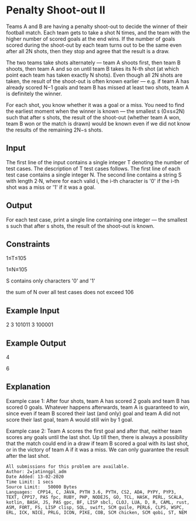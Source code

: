 # Penalty Shoot-out II

Teams A and B are having a penalty shoot-out to decide the winner of their football match. Each team gets to take a shot N times, and the team with the higher number of scored goals at the end wins. If the number of goals scored during the shoot-out by each team turns out to be the same even after all 2N shots, then they stop and agree that the result is a draw.

The two teams take shots alternately — team A shoots first, then team B shoots, then team A and so on until team B takes its N-th shot (at which point each team has taken exactly N shots). Even though all 2N shots are taken, the result of the shoot-out is often known earlier — e.g. if team A has already scored N−1 goals and team B has missed at least two shots, team A is definitely the winner.

For each shot, you know whether it was a goal or a miss. You need to find the earliest moment when the winner is known — the smallest s (0≤s≤2N) such that after s shots, the result of the shoot-out (whether team A won, team B won or the match is drawn) would be known even if we did not know the results of the remaining 2N−s shots.

## Input
The first line of the input contains a single integer T denoting the number of test cases. The description of T test cases follows.
The first line of each test case contains a single integer N.
The second line contains a string S with length 2⋅N, where for each valid i, the i-th character is '0' if the i-th shot was a miss or '1' if it was a goal.
## Output
For each test case, print a single line containing one integer — the smallest s such that after s shots, the result of the shoot-out is known.

## Constraints

1≤T≤105

1≤N≤105

S contains only characters '0' and '1'

the sum of N over all test cases does not exceed 106
## Example Input
2
3
101011
3
100001
## Example Output
4

6
## Explanation
Example case 1: After four shots, team A has scored 2 goals and team B has scored 0 goals. Whatever happens afterwards, team A is guaranteed to win, since even if team B scored their last (and only) goal and team A did not score their last goal, team A would still win by 1 goal.

Example case 2: Team A scores the first goal and after that, neither team scores any goals until the last shot. Up till then, there is always a possibility that the match could end in a draw if team B scored a goal with its last shot, or in the victory of team A if it was a miss. We can only guarantee the result after the last shot.
```
All submissions for this problem are available.
Author:	2★jatinngpl_adm
Date Added:	13-02-2020
Time Limit:	1 secs
Source Limit:	50000 Bytes
Languages:	CPP14, C, JAVA, PYTH 3.6, PYTH, CS2, ADA, PYPY, PYP3, TEXT, CPP17, PAS fpc, RUBY, PHP, NODEJS, GO, TCL, HASK, PERL, SCALA, kotlin, BASH, JS, PAS gpc, BF, LISP sbcl, CLOJ, LUA, D, R, CAML, rust, ASM, FORT, FS, LISP clisp, SQL, swift, SCM guile, PERL6, CLPS, WSPC, ERL, ICK, NICE, PRLG, ICON, PIKE, COB, SCM chicken, SCM qobi, ST, NEM
```
